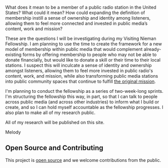 

What does it mean to be a member of a public radio station in the United States? What could it mean? How could expanding the definition of membership instill a sense of ownership and identity among listeners, allowing them to feel more connected and invested in public media’s content, work and mission?

These are the questions I will be investigating during my Visiting Nieman Fellowship. I am planning to use the time to create the framework for a new model of membership within public media that would complement already-existing forms by offering membership to people who may not be able to donate financially, but would like to donate a skill or their time to their local stations. I suspect this will inculcate a sense of identity and ownership amongst listeners, allowing them to feel more invested in public radio's content, work, and mission, while also transforming public media stations into public community spaces that continue to fulfill [the original mission](http://current.org/2012/05/national-public-radio-purposes/).

I'm planning to conduct the fellowship as a series of two-week-long sprints. I'm structuring the fellowship this way, in part, so that I can talk to people across public media (and across other industries) to inform what I build or create, and so I can hold myself accountable as the fellowship progresses. I also plan to make all of my research public.

All of my research will be published on this site.

Melody

## Open Source and Contributing

This project is [open source](https://github.com/melodykramer/mediapublic) and we welcome contributions from the public.
